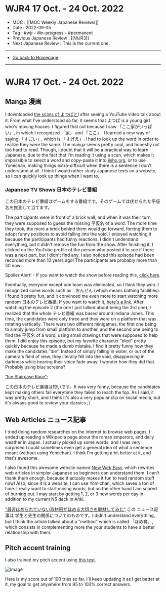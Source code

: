 # WJR4 17 Oct. -  24 Oct. 2022
- MOC : [[MOC Weekly Japanese Reviews]]
- Date : 2022-09-05
- Tag : #wjr - #in-progress - #permanent
- Previous Japanese Review : [[WJR3]]
- Next Japanese Review : This is the current one.
-------------------
- [Go back to Homepage](https://misudashi.ga/)
-----

# WJR4 17 Oct. -  24 Oct. 2022

## Manga 漫画
I downloaded [the scans of よつばと!](https://drive.google.com/drive/folders/1jcCUZOxOgJz0qxmUz5aMmITIo5IaaP-0) after seeing a YouTube video talk about it. From what I've understood so far, it seems that よつば is a young girl who's moving houses. I figured that out because I saw 「ここ家がいっぱい」, in which I recognized 「家」 and 「ここ」. I learned a new way of saying 「すごい」, which is 「すげえ」. I had to look up the word in order to realize they were the same. The manga seems pretty cool, and honestly not too hard to read. Though, I doubt that it will be a practical way to learn Japanese, due to the fact that I'm reading it using a scan, which makes it impossible to select a word and copy-paste it into [jisho.org](https://jisho.org/), or to use Yomichan, making things extra-difficult when there is a sentence I don't understand at all. I think I would rather study Japanese texts on a website, so I can quickly look up things when I want to.

### Japanese TV Shows 日本のテレビ番組
この日本のテレビ番組はゲームをする番組です。そのゲームでは伏せられた平仮名を推測して当てます。

The participants were in front of a brick wall, and when it was their turn, they were supposed to guess the missing 平仮名 of a word. The more time they took, the more a brick behind them would go forward, forcing them to adopt funny positions to avoid falling into the void. I enjoyed watching it because the participants had funny reactions. I didn't understand everything, but it didn't remove the fun from the show. After finishing it, I clicked on the YouTube profile of the person who posted it to see if there was a next part, but I didn't find any. I also noticed this episode had been recorded more than 10 years ago! The participants are probably more than 30 now!

Spoiler Alert! - If you want to watch the show before reading this, [click here](https://youtu.be/7By_AJfrnrw).

Eventually, everyone except one team was eliminated, so I think they won. I recognized some words such as　おんせん (which means bathing facilities). I found it pretty fun, and it convinced me even more to start watching more random 日本のテレビ番組. If you want to watch it, [here's a link](https://youtu.be/7By_AJfrnrw). After watching the episode 2 (the one I just talked about being the 3rd one), I realized that the whole テレビ番組 was based around Indiana Jones. This time, the candidates were only three and they were on a platform that was rotating vertically. There were two different minigames, the first one being to simply jump from small platform to another, and the second one being to find the 平仮名 of a word, using small drawings that were supposed to help them. I did enjoy this episode, but my favorite character "died" pretty quickly because he made a dumb mistake. I find it pretty funny how they make the candidates "die". Instead of simply falling in water, or out of the camera's field of view, they literally fell into the void, disappearing in darkness while hearing their voice fade away. I wonder how they did that. Probably using blue screens? 

["Ice Staircase Race"](https://www.youtube.com/watch?v=XHXKJqQp-Is&t=330s);

この日本のテレビ番組は短いです。It was very funny, because the candidates kept making others fall everytime they failed to reach the top. As I said, it was pretty short, and I think it's also a very popular clip on social media, but it's always good to review your classics ;)

## Web Articles ニュース記事
I tried doing random researches on the Internet to browse web pages. I ended up reading a Wikipedia page about the roman emperors, and daily weather in Japan. I actually picked up some words, and I was very surprised I could sometimes even get a general idea of what a sentence meant (without using Yomichan). I think I'm getting a bit better at it, and that's awesome.

I also found this awesome website named [New Web Easy](https://www3.nhk.or.jp/news/easy/article/disaster_rain.html), which rewrites web articles in simpler Japanese so beginners can understand them. I can't thank them enough, because it actually makes it fun to read random stuff now! Also, since it is a website, I can use Yomichan, which saves a ton of time. I really want to start mining words, but on the other hand I am scared of burning out. I may start by getting 1, 2, or 3 new words per day in addition to my current N5 deck in Anki. 

["最近ほめられていない取材班がほめる大切さを取材してみた"](https://www3.nhk.or.jp/news/html/20221019/k10013863591000.html)
この ニュース記事は 学生と先生の関係についてのものです。I didn't understand everything, but I think the article talked about a "method" which is called 「ほめ育」, which consists in complementing more the your students to have a better relationship with them.


## Pitch accent training
I also trained my pitch accent using [this test](https://kotu.io/tests/pitchAccent/minimalPairs).

![Image](https://misudashi.ga/static/19-10-2022-pitch-accent.png)

Here is my score out of 100 tries so far. I'll keep updating it as I get better at it, my goal to get anywhere from 95 to 100% correct answers.